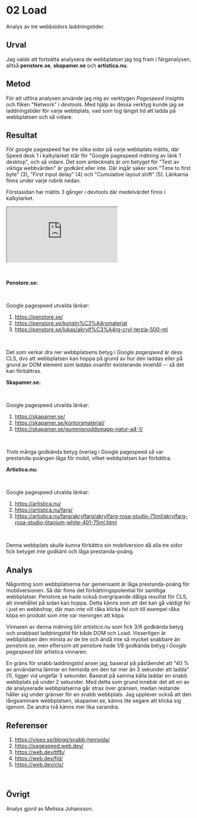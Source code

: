 02 Load
=======================

Analys av tre webbsidors laddningstider.

Urval
-----------------------

Jag valde att fortsätta analysera de webbplatser jag tog fram i färganalysen, alltså **penstore.se**, **skapamer.se** och **artistica.nu**.

Metod
-----------------------

För att utföra analysen använde jag mig av verktygen *Pagespeed insights* och fliken "Network" i *devtools*. Med hjälp av dessa verktyg kunde jag se laddningstider för varje webbplats, vad som tog längst tid att ladda på webbplatsen och så vidare.

Resultat
-----------------------

För google pagespeed har tre olika sidor på varje webbplats mätits, där Speed desk 1 i kalkylarket står för "Google pagespeed mätning av länk 1 desktop", och så vidare. Det som antecknats är om betyget för "Test av viktiga webbvärden" är godkänt eller inte. Där ingår saker som "Time to first byte" (3), "First input delay" (4) och "Cumulative layout shift" (5). Länkarna finns under varje rubrik nedan.

Förstasidan har mätits 3 gånger i devtools där medelvärdet finns i kalkylarket.

<iframe src="https://docs.google.com/spreadsheets/d/e/2PACX-1vSkdLxJ1Sj0oITdPxgn9YhZJnqMpNRtUdueDzdiUG0qK0C39H8-l3K7yXWa8qASf8-uTKubqSQPfjYZ/pubhtml?widget=true&amp;headers=false" class="kalkyl" title="spreadsheet"></iframe>

&nbsp;

**Penstore.se:**
<img src="%assets_url%/img/penstore.png" class="no-hue-rotation" alt="">

&nbsp;


Google pagespeed utvalda länkar:
1. https://penstore.se/
2. https://penstore.se/konstn%C3%A4rsmaterial
3. https://penstore.se/lukas/akrylf%C3%A4rg-cryl-terzia-500-ml


&nbsp;


Det som verkar dra ner webbplatsens betyg i *Google pagespeed* är dess CLS, dvs att webbplatsen kan hoppa på grund av hur den laddas eller på grund av DOM element som laddas ovanför existerande innehåll -- så det kan förbättras.

**Skapamer.se:**
<img src="%assets_url%/img/skapamer.png" class="no-hue-rotation" alt="">

&nbsp;


Google pagespeed utvalda länkar:
1. https://skapamer.se/
2. https://skapamer.se/kontorsmaterial/
3. https://skapamer.se/gummisnoddsmapp-natur-a4-1/


&nbsp;


Trots många godkända betyg överlag i Google pagespeed så var prestanda-poängen låga för mobil, vilket webbplatsen kan förbättra.

**Artistica.nu:**
<img src="%assets_url%/img/artistica.png" class="no-hue-rotation" alt="">

&nbsp;

Google pagespeed utvalda länkar:
1. https://artistica.nu/
2. https://artistica.nu/farg/
3. https://artistica.nu/farg/akrylfarg/akrylfarg-rosa-studio-75ml/akrylfarg-rosa-studio-titanium-white-401-75ml.html


&nbsp;


Denna webbplats skulle kunna förbättra sin mobilversion då alla tre sidor fick betyget inte godkänt och låga prestanda-poäng.

Analys
-----------------------
Någonting som webbplatserna har gemensamt är låga prestanda-poäng för mobilversionen. Så där finns det förbättringspotential för samtliga webbplatser. Penstore.se hade också övergripande dåliga resultat för CLS, att innehållet på sidan kan hoppa. Detta känns som att det kan gå väldigt fel i just en webbshop, där man inte vill råka klicka fel och till exempel råka köpa en produkt som inte var meningen att köpa.

Vinnaren av denna mätning blir *artistica.nu* som fick 3/6 godkända betyg och snabbast laddningstid för både DOM och Load. Visserligen är webbplatsen den minsta av de tre och ändå inte så mycket snabbare än *penstore.se*, men eftersom att penstore hade 1/6 godkända betyg i *Google pagespeed* blir artistica vinnaren. 

En gräns för snabb laddningstid anser jag, baserat på påståendet att "40 % av användarna lämnar en hemsida om den tar mer än 3 sekunder att ladda" (1), ligger vid ungefär 3 sekunder. Baserat på samma källa laddar en snabb webbplats på under 2 sekunder. Med detta som grund innebär det att en av de analyserade webbplatserna går strax över gränsen, medan restande håller sig under gränser för en snabb webbplats. Jag upplever också att den långsammare webbplatsen, skapamer.se, känns lite segare att klicka sig igenom. De andra två känns mer lika varandra. 


Referenser
-----------------------

1. https://viseo.se/blogg/snabb-hemsida/
2. https://pagespeed.web.dev/
3. https://web.dev/ttfb/
4. https://web.dev/fid/
5. https://web.dev/cls/


&nbsp;

Övrigt
-----------------------

Analys gjord av Melissa Johansson.
